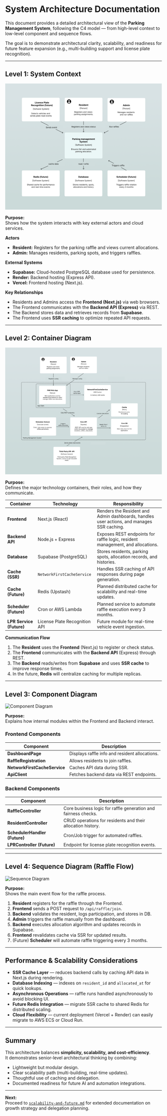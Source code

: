 # System Architecture Documentation

This document provides a detailed architectural view of the **Parking Management System**, following the C4 model — from high-level context to low-level component and sequence flows.

The goal is to demonstrate architectural clarity, scalability, and readiness for future feature expansion (e.g., multi-building support and license plate recognition).

---

## Level 1: System Context

![System Context Diagram](./system-context-diagram.png)

**Purpose:**  
Shows how the system interacts with key external actors and cloud services.

**Actors**

- **Resident:** Registers for the parking raffle and views current allocations.
- **Admin:** Manages residents, parking spots, and triggers raffles.

**External Systems**

- **Supabase:** Cloud-hosted PostgreSQL database used for persistence.
- **Render:** Backend hosting (Express API).
- **Vercel:** Frontend hosting (Next.js).

**Key Relationships**

- Residents and Admins access the **Frontend (Next.js)** via web browsers.
- The Frontend communicates with the **Backend API (Express)** via REST.
- The Backend stores data and retrieves records from **Supabase**.
- The Frontend uses **SSR caching** to optimize repeated API requests.

---

## Level 2: Container Diagram

![Container Diagram](./container-diagram.png)

**Purpose:**  
Defines the major technology containers, their roles, and how they communicate.

| Container                | Technology                    | Responsibility                                                                            |
| ------------------------ | ----------------------------- | ----------------------------------------------------------------------------------------- |
| **Frontend**             | Next.js (React)               | Renders the Resident and Admin dashboards, handles user actions, and manages SSR caching. |
| **Backend API**          | Node.js + Express             | Exposes REST endpoints for raffle logic, resident management, and allocations.            |
| **Database**             | Supabase (PostgreSQL)         | Stores residents, parking spots, allocation records, and histories.                       |
| **Cache (SSR)**          | `NetworkFirstCacheService`    | Handles SSR caching of API responses during page generation.                              |
| **Cache (Future)**       | Redis (Upstash)               | Planned distributed cache for scalability and real-time updates.                          |
| **Scheduler (Future)**   | Cron or AWS Lambda            | Planned service to automate raffle execution every 3 months.                              |
| **LPR Service (Future)** | License Plate Recognition API | Future module for real-time vehicle event ingestion.                                      |

**Communication Flow**

1. The **Resident** uses the **Frontend** (Next.js) to register or check status.
2. The **Frontend** communicates with the **Backend API** (Express) through REST.
3. The **Backend** reads/writes from **Supabase** and uses **SSR cache** to improve response times.
4. In the future, **Redis** will centralize caching for multiple replicas.

---

## Level 3: Component Diagram

![Component Diagram](./component-diagram.png)

**Purpose:**  
Explains how internal modules within the Frontend and Backend interact.

### **Frontend Components**

| Component                    | Description                                    |
| ---------------------------- | ---------------------------------------------- |
| **DashboardPage**            | Displays raffle info and resident allocations. |
| **RaffleRegistration**       | Allows residents to join raffles.              |
| **NetworkFirstCacheService** | Caches API data during SSR.                    |
| **ApiClient**                | Fetches backend data via REST endpoints.       |

### **Backend Components**

| Component                     | Description                                                    |
| ----------------------------- | -------------------------------------------------------------- |
| **RaffleController**          | Core business logic for raffle generation and fairness checks. |
| **ResidentController**        | CRUD operations for residents and their allocation history.    |
| **SchedulerHandler (Future)** | Cron/Job trigger for automated raffles.                        |
| **LPRController (Future)**    | Endpoint for license plate recognition events.                 |

---

## Level 4: Sequence Diagram (Raffle Flow)

![Sequence Diagram](./sequence-diagram-raffle.png)

**Purpose:**  
Shows the main event flow for the raffle process.

1. **Resident** registers for the raffle through the Frontend.
2. **Frontend** sends a POST request to `/api/raffle/join`.
3. **Backend** validates the resident, logs participation, and stores in DB.
4. **Admin** triggers the raffle manually from the dashboard.
5. **Backend** executes allocation algorithm and updates records in Supabase.
6. **Frontend** revalidates cache via SSR for updated results.
7. (Future) **Scheduler** will automate raffle triggering every 3 months.

---

## Performance & Scalability Considerations

- **SSR Cache Layer** — reduces backend calls by caching API data in Next.js during rendering.
- **Database Indexing** — indexes on `resident_id` and `allocated_at` for quick lookups.
- **Asynchronous Operations** — raffle runs handled asynchronously to avoid blocking UI.
- **Future Redis Integration** — migrate SSR cache to shared Redis for distributed scaling.
- **Cloud Flexibility** — current deployment (Vercel + Render) can easily migrate to AWS ECS or Cloud Run.

---

## Summary

This architecture balances **simplicity, scalability, and cost-efficiency**.  
It demonstrates senior-level architectural thinking by combining:

- Lightweight but modular design.
- Clear scalability path (multi-building, real-time updates).
- Thoughtful use of caching and delegation.
- Documented readiness for future AI and automation integrations.

---

**Next:**  
Proceed to [`scalability-and-future.md`](./scalability-and-future.md) for extended documentation on growth strategy and delegation planning.

